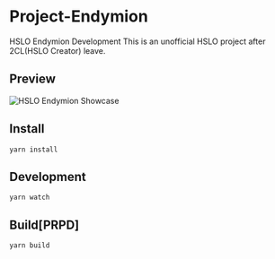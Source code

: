 # Project-Endymion
HSLO Endymion Development
This is an unofficial HSLO project after 2CL(HSLO Creator) leave.

## Preview
![HSLO Endymion Showcase](https://i.imgur.com/yFSFw8u.jpg)

## Install
```
yarn install
```

## Development
```
yarn watch
```

## Build[PRPD]
```
yarn build
```